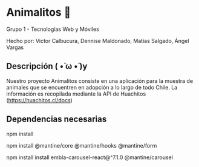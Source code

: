 # Animalitos 🐾 

Grupo 1 - Tecnologías Web y Móviles

Hecho por: Victor Calbucura, Dennise Maldonado, Matías Salgado, Ángel Vargas

## Descripción ( •̀ ω •́ )y

Nuestro proyecto Animalitos consiste en una aplicación para la muestra de animales que se encuentren en adopción a lo largo de todo Chile. La información es recopilada mediante la API de Huachitos (https://huachitos.cl/docs)

## Dependencias necesarias

npm install

npm install @mantine/core @mantine/hooks @mantine/form

npm install install embla-carousel-react@^7.1.0 @mantine/carousel

